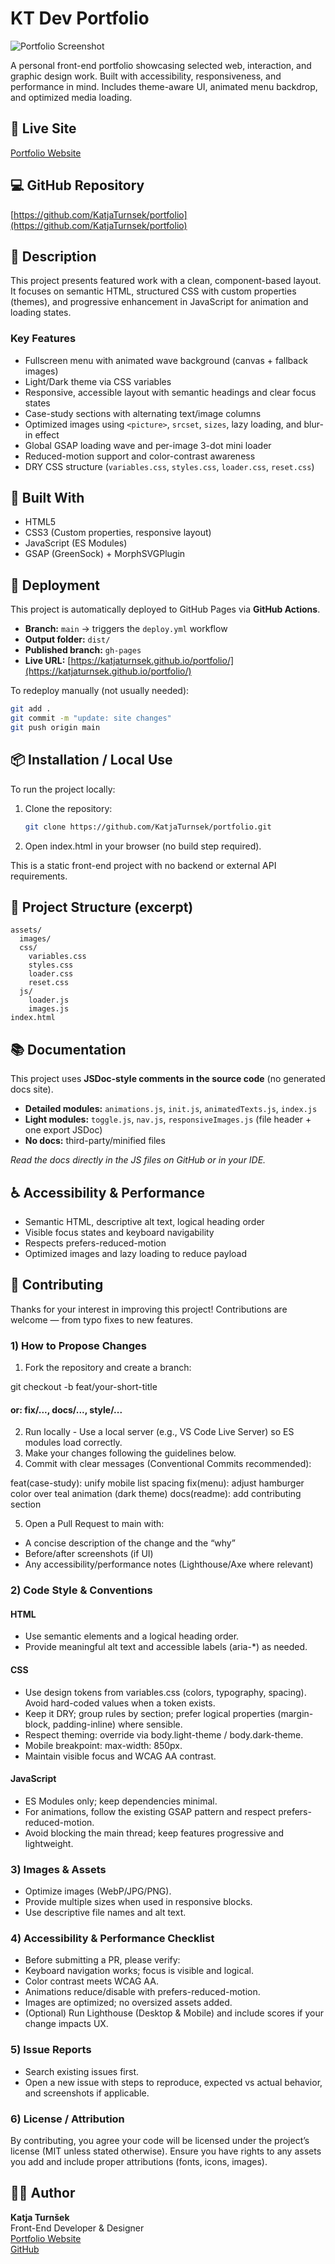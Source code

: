 # KT Dev Portfolio

![Portfolio Screenshot](https://katjaturnsek.github.io/portfolio/assets/images/site-portfolio-900.webp)

A personal front-end portfolio showcasing selected web, interaction, and graphic design work. Built with accessibility, responsiveness, and performance in mind. Includes theme-aware UI, animated menu backdrop, and optimized media loading.

## 📍 Live Site

[Portfolio Website](https://katjaturnsek.github.io/portfolio/)

## 💻 GitHub Repository

[https://github.com/KatjaTurnsek/portfolio](https://github.com/KatjaTurnsek/portfolio)

## 📝 Description

This project presents featured work with a clean, component-based layout. It focuses on semantic HTML, structured CSS with custom properties (themes), and progressive enhancement in JavaScript for animation and loading states.

### Key Features

- Fullscreen menu with animated wave background (canvas + fallback images)  
- Light/Dark theme via CSS variables  
- Responsive, accessible layout with semantic headings and clear focus states  
- Case-study sections with alternating text/image columns  
- Optimized images using `<picture>`, `srcset`, `sizes`, lazy loading, and blur-in effect  
- Global GSAP loading wave and per-image 3-dot mini loader  
- Reduced-motion support and color-contrast awareness  
- DRY CSS structure (`variables.css`, `styles.css`, `loader.css`, `reset.css`)

## 🔧 Built With

- HTML5  
- CSS3 (Custom properties, responsive layout)  
- JavaScript (ES Modules)  
- GSAP (GreenSock) + MorphSVGPlugin

## 🚀 Deployment

This project is automatically deployed to GitHub Pages via **GitHub Actions**.

- **Branch:** `main` → triggers the `deploy.yml` workflow  
- **Output folder:** `dist/`  
- **Published branch:** `gh-pages`  
- **Live URL:** [https://katjaturnsek.github.io/portfolio/](https://katjaturnsek.github.io/portfolio/)

To redeploy manually (not usually needed):

```bash
git add .
git commit -m "update: site changes"
git push origin main
```

## 📦 Installation / Local Use

To run the project locally:

1. Clone the repository:
   ```bash
   git clone https://github.com/KatjaTurnsek/portfolio.git

2. Open index.html in your browser (no build step required).

This is a static front-end project with no backend or external API requirements.

## 📁 Project Structure (excerpt)

```text
assets/
  images/
  css/
    variables.css
    styles.css
    loader.css
    reset.css
  js/
    loader.js
    images.js
index.html
```
## 📚 Documentation

This project uses **JSDoc-style comments in the source code** (no generated docs site).

- **Detailed modules:** `animations.js`, `init.js`, `animatedTexts.js`, `index.js`
- **Light modules:** `toggle.js`, `nav.js`, `responsiveImages.js` (file header + one export JSDoc)
- **No docs:** third-party/minified files

_Read the docs directly in the JS files on GitHub or in your IDE._


## ♿ Accessibility & Performance

- Semantic HTML, descriptive alt text, logical heading order
- Visible focus states and keyboard navigability
- Respects prefers-reduced-motion
- Optimized images and lazy loading to reduce payload

## 🤝 Contributing

Thanks for your interest in improving this project! Contributions are welcome — from typo fixes to new features.

### 1) How to Propose Changes

1) Fork the repository and create a branch:

git checkout -b feat/your-short-title
#### or: fix/..., docs/..., style/...

2) Run locally - Use a local server (e.g., VS Code Live Server) so ES modules load correctly.
3) Make your changes following the guidelines below.
4) Commit with clear messages (Conventional Commits recommended):

feat(case-study): unify mobile list spacing
fix(menu): adjust hamburger color over teal animation (dark theme)
docs(readme): add contributing section

5) Open a Pull Request to main with:

- A concise description of the change and the “why”
- Before/after screenshots (if UI)
- Any accessibility/performance notes (Lighthouse/Axe where relevant)

### 2) Code Style & Conventions

#### HTML

- Use semantic elements and a logical heading order.
- Provide meaningful alt text and accessible labels (aria-*) as needed.

#### CSS

- Use design tokens from variables.css (colors, typography, spacing). Avoid hard-coded values when a token exists.
- Keep it DRY; group rules by section; prefer logical properties (margin-block, padding-inline) where sensible.
- Respect theming: override via body.light-theme / body.dark-theme.
- Mobile breakpoint: max-width: 850px.
- Maintain visible focus and WCAG AA contrast.

#### JavaScript

- ES Modules only; keep dependencies minimal.
- For animations, follow the existing GSAP pattern and respect prefers-reduced-motion.
- Avoid blocking the main thread; keep features progressive and lightweight.

### 3) Images & Assets

- Optimize images (WebP/JPG/PNG).
- Provide multiple sizes when used in responsive <picture> blocks.
- Use descriptive file names and alt text.

### 4) Accessibility & Performance Checklist

- Before submitting a PR, please verify:
- Keyboard navigation works; focus is visible and logical.
- Color contrast meets WCAG AA.
- Animations reduce/disable with prefers-reduced-motion.
- Images are optimized; no oversized assets added.
- (Optional) Run Lighthouse (Desktop & Mobile) and include scores if your change impacts UX.

### 5) Issue Reports

- Search existing issues first.
- Open a new issue with steps to reproduce, expected vs actual behavior, and screenshots if applicable.

### 6) License / Attribution

By contributing, you agree your code will be licensed under the project’s license (MIT unless stated otherwise).
Ensure you have rights to any assets you add and include proper attributions (fonts, icons, images).

## 🙋‍♀️ Author

**Katja Turnšek**  
Front-End Developer & Designer  
[Portfolio Website](https://katjaturnsek.github.io/portfolio/)  
[GitHub](https://github.com/KatjaTurnsek)
